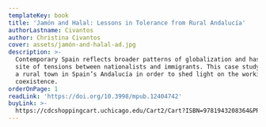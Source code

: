 ```yaml
---
templateKey: book
title: 'Jamón and Halal: Lessons in Tolerance from Rural Andalucía'
authorLastname: Civantos
author: Christina Civantos
cover: assets/jamón-and-halal-ad.jpg
description: >-
  Contemporary Spain reflects broader patterns of globalization and has been the
  site of tensions between nationalists and immigrants. This case study examines
  a rural town in Spain’s Andalucía in order to shed light on the workings of
  coexistence.
orderOnPage: 1
readLink: 'https://doi.org/10.3998/mpub.12404742'
buyLink: >-
  https://cdcshoppingcart.uchicago.edu/Cart2/Cart?ISBN=9781943208364&PRESS=amherst
---
```

